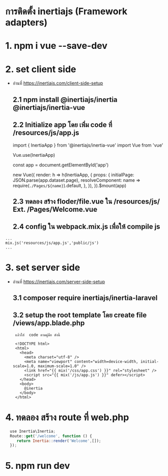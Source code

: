 # **การติดตั้ง  inertiajs (Framework adapters)**
# 1. npm i vue --save-dev
# 2. set client side 
   * อ่านที่ https://inertiajs.com/client-side-setup
     ## 2.1 npm install @inertiajs/inertia @inertiajs/inertia-vue
     ## 2.2 Initialize app โดย เพิ่ม code ที่ /resources/js/app.js
        
        import { InertiaApp } from '@inertiajs/inertia-vue'
        import Vue from 'vue'

        Vue.use(InertiaApp)

        const app = document.getElementById('app')

        new Vue({
          render: h => h(InertiaApp, {
            props: {
              initialPage: JSON.parse(app.dataset.page),
              resolveComponent: name => require(`./Pages/${name}`).default,
            },
          }),
        }).$mount(app)
        
     ## 2.3 ทดลอง สร้าง floder/file.vue  ใน /resources/js/  Ext.   /Pages/Welcome.vue
        <template>
         <div>
            <h1>Welcome</h1>
         </div>
        </template>

     ## 2.4 config  ใน webpack.mix.js เพื่อให้ compile js 
    
    ...
    mix.js('resources/js/app.js','public/js')
    ...
    

# 3. set server side 
 * อ่านที่ https://inertiajs.com/server-side-setup
     ## 3.1 composer require inertiajs/inertia-laravel

     ## 3.2 setup the root template  โดย   create file /views/app.blade.php
        แล้วใส่  code ตามคู่มือ ดังนี้

        <!DOCTYPE html>
        <html>
          <head>
            <meta charset="utf-8" />
            <meta name="viewport" content="width=device-width, initial-scale=1.0, maximum-scale=1.0" />
            <link href="{{ mix('/css/app.css') }}" rel="stylesheet" />
            <script src="{{ mix('/js/app.js') }}" defer></script>
          </head>
          <body>
            @inertia
          </body>
        </html>
    
# 4. ทดลอง สร้าง route ที่ web.php
```javascript
  use Inertia\Inertia;
  Route::get('/welcome', function () {
     return Inertia::render('Welcome',[]);
  });
  ```

# 5. npm run dev
